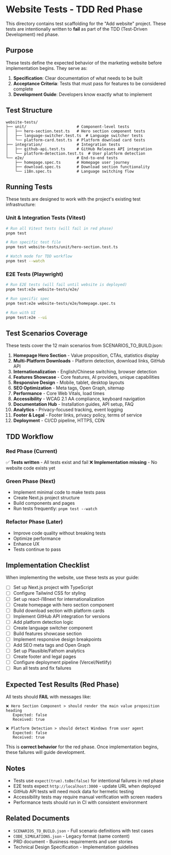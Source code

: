 # Website Tests - TDD Red Phase

This directory contains test scaffolding for the "Add website" project. These tests are intentionally written to **fail** as part of the TDD (Test-Driven Development) red phase.

## Purpose

These tests define the expected behavior of the marketing website before implementation begins. They serve as:

1. **Specification**: Clear documentation of what needs to be built
2. **Acceptance Criteria**: Tests that must pass for features to be considered complete
3. **Development Guide**: Developers know exactly what to implement

## Test Structure

```
website-tests/
├── unit/                      # Component-level tests
│   ├── hero-section.test.ts   # Hero section component tests
│   ├── language-switcher.test.ts  # Language switcher tests
│   └── platform-card.test.ts  # Platform download card tests
├── integration/               # Integration tests
│   ├── github-api.test.ts     # GitHub Releases API integration
│   └── platform-detection.test.ts  # User platform detection
└── e2e/                       # End-to-end tests
    ├── homepage.spec.ts       # Homepage user journey
    ├── download.spec.ts       # Download section functionality
    └── i18n.spec.ts           # Language switching flow
```

## Running Tests

These tests are designed to work with the project's existing test infrastructure:

### Unit & Integration Tests (Vitest)
```bash
# Run all Vitest tests (will fail in red phase)
pnpm test

# Run specific test file
pnpm test website-tests/unit/hero-section.test.ts

# Watch mode for TDD workflow
pnpm test --watch
```

### E2E Tests (Playwright)
```bash
# Run E2E tests (will fail until website is deployed)
pnpm test:e2e website-tests/e2e/

# Run specific spec
pnpm test:e2e website-tests/e2e/homepage.spec.ts

# Run with UI
pnpm test:e2e --ui
```

## Test Scenarios Coverage

These tests cover the 12 main scenarios from SCENARIOS_TO_BUILD.json:

1. **Homepage Hero Section** - Value proposition, CTAs, statistics display
2. **Multi-Platform Downloads** - Platform detection, download links, GitHub API
3. **Internationalization** - English/Chinese switching, browser detection
4. **Features Showcase** - Core features, AI providers, unique capabilities
5. **Responsive Design** - Mobile, tablet, desktop layouts
6. **SEO Optimization** - Meta tags, Open Graph, sitemap
7. **Performance** - Core Web Vitals, load times
8. **Accessibility** - WCAG 2.1 AA compliance, keyboard navigation
9. **Documentation Hub** - Installation guides, API setup, FAQ
10. **Analytics** - Privacy-focused tracking, event logging
11. **Footer & Legal** - Footer links, privacy policy, terms of service
12. **Deployment** - CI/CD pipeline, HTTPS, CDN

## TDD Workflow

### Red Phase (Current)
✅ **Tests written** - All tests exist and fail
❌ **Implementation missing** - No website code exists yet

### Green Phase (Next)
- Implement minimal code to make tests pass
- Create Next.js project structure
- Build components and pages
- Run tests frequently: `pnpm test --watch`

### Refactor Phase (Later)
- Improve code quality without breaking tests
- Optimize performance
- Enhance UX
- Tests continue to pass

## Implementation Checklist

When implementing the website, use these tests as your guide:

- [ ] Set up Next.js project with TypeScript
- [ ] Configure Tailwind CSS for styling
- [ ] Set up react-i18next for internationalization
- [ ] Create homepage with hero section component
- [ ] Build download section with platform cards
- [ ] Implement GitHub API integration for versions
- [ ] Add platform detection logic
- [ ] Create language switcher component
- [ ] Build features showcase section
- [ ] Implement responsive design breakpoints
- [ ] Add SEO meta tags and Open Graph
- [ ] Set up Plausible/Fathom analytics
- [ ] Create footer and legal pages
- [ ] Configure deployment pipeline (Vercel/Netlify)
- [ ] Run all tests and fix failures

## Expected Test Results (Red Phase)

All tests should **FAIL** with messages like:

```
❌ Hero Section Component > should render the main value proposition heading
   Expected: false
   Received: true

❌ Platform Detection > should detect Windows from user agent
   Expected: false
   Received: true
```

This is **correct behavior** for the red phase. Once implementation begins, these failures will guide development.

## Notes

- Tests use `expect(true).toBe(false)` for intentional failures in red phase
- E2E tests expect `http://localhost:3000` - update URL when deployed
- GitHub API tests will need mock data for hermetic testing
- Accessibility tests may require manual verification with screen readers
- Performance tests should run in CI with consistent environment

## Related Documents

- `SCENARIOS_TO_BUILD.json` - Full scenario definitions with test cases
- `CODE_SIMULATIONS.json` - Legacy format (same content)
- PRD document - Business requirements and user stories
- Technical Design Specification - Implementation guidelines
